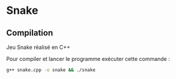 # Snake
## Compilation 
Jeu Snake réalisé en C++

Pour compiler et lancer le programme exécuter cette commande :
```sh
g++ snake.cpp -o snake && ./snake
```
